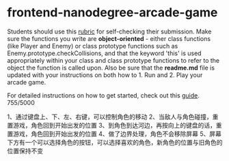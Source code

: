 frontend-nanodegree-arcade-game
===============================

Students should use this [rubric](https://review.udacity.com/#!/projects/2696458597/rubric) for self-checking their submission. Make sure the functions you write are **object-oriented** - either class functions (like Player and Enemy) or class prototype functions such as Enemy.prototype.checkCollisions, and that the keyword 'this' is used appropriately within your class and class prototype functions to refer to the object the function is called upon. Also be sure that the **readme.md** file is updated with your instructions on both how to 1. Run and 2. Play your arcade game.

For detailed instructions on how to get started, check out this [guide](https://docs.google.com/document/d/1v01aScPjSWCCWQLIpFqvg3-vXLH2e8_SZQKC8jNO0Dc/pub?embedded=true).
755/5000


1、通过键盘上、下、左、右键，可以控制角色的移动
2、当敌人与角色碰撞，重置游戏，角色回到开始出发的位置
3、到角色到达河边，再按向上的键盘的话，重置游戏，角色回到开始出发的位置
4、做了边界处理，角色不会移除屏幕
5、屏幕下方有一个可以选择角色的按钮，可以选择喜欢的角色，新角色的位置与旧角色的位置保持不变


